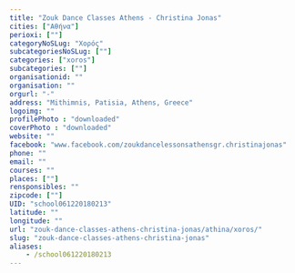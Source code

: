 ```yaml
---
title: "Zouk Dance Classes Athens - Christina Jonas"
cities: ["Αθήνα"]
perioxi: [""]
categoryNoSLug: "Χορός"
subcategoriesNoSLug: [""]
categories: ["xoros"]
subcategories: [""]
organisationid: ""
organisation: ""
orgurl: "-"
address: "Mithimnis, Patisia, Athens, Greece"
logoimg: ""
profilePhoto : "downloaded"
coverPhoto : "downloaded"
website: ""
facebook: "www.facebook.com/zoukdancelessonsathensgr.christinajonas"
phone: ""
email: ""
courses: ""
places: [""]
rensponsibles: ""
zipcode: [""]
UID: "school061220180213"
latitude: ""
longitude: ""
url: "zouk-dance-classes-athens-christina-jonas/athina/xoros/"
slug: "zouk-dance-classes-athens-christina-jonas"
aliases:
    - /school061220180213
---
```





